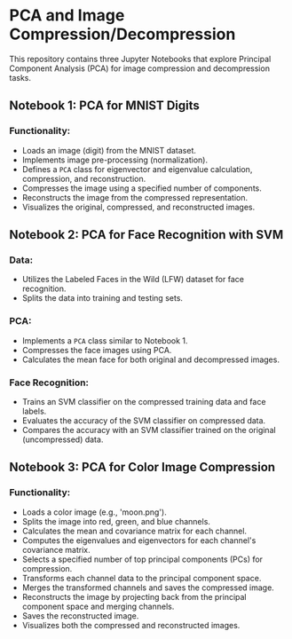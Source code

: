 # PCA and Image Compression/Decompression
This repository contains three Jupyter Notebooks that explore Principal Component Analysis (PCA) for image compression and decompression tasks.

## Notebook 1: PCA for MNIST Digits
### Functionality:
  - Loads an image (digit) from the MNIST dataset.
  - Implements image pre-processing (normalization).
  - Defines a `PCA` class for eigenvector and eigenvalue calculation, compression, and reconstruction.
  - Compresses the image using a specified number of components.
  - Reconstructs the image from the compressed representation.
  - Visualizes the original, compressed, and reconstructed images.

## Notebook 2: PCA for Face Recognition with SVM

### Data:
  - Utilizes the Labeled Faces in the Wild (LFW) dataset for face recognition.
  - Splits the data into training and testing sets.

### PCA:
  - Implements a `PCA` class similar to Notebook 1.
  - Compresses the face images using PCA.
  - Calculates the mean face for both original and decompressed images.

### Face Recognition:
  - Trains an SVM classifier on the compressed training data and face labels.
  - Evaluates the accuracy of the SVM classifier on compressed data.
  - Compares the accuracy with an SVM classifier trained on the original (uncompressed) data.

## Notebook 3: PCA for Color Image Compression

### Functionality:
  - Loads a color image (e.g., 'moon.png').
  - Splits the image into red, green, and blue channels.
  - Calculates the mean and covariance matrix for each channel.
  - Computes the eigenvalues and eigenvectors for each channel's covariance matrix.
  - Selects a specified number of top principal components (PCs) for compression.
  - Transforms each channel data to the principal component space.
  - Merges the transformed channels and saves the compressed image.
  - Reconstructs the image by projecting back from the principal component space and merging channels.
  - Saves the reconstructed image.
  - Visualizes both the compressed and reconstructed images.
